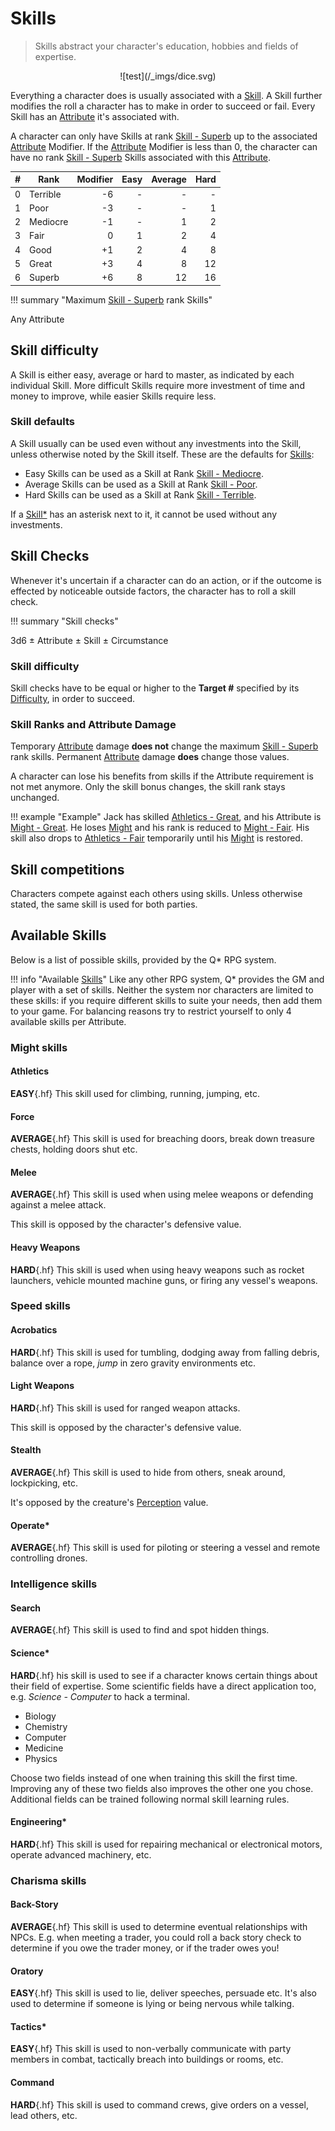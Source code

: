 # Skills

> Skills abstract your character's education, hobbies and fields of expertise.

<div style="text-align: center;" markdown="1">
![test](/_imgs/dice.svg)
</div>

Everything a character does is usually associated with a
[Skill](/character/skills#skills). A Skill further modifies the roll a character
has to make in order to succeed or fail. Every Skill has an
[Attribute](/character#attributes) it's associated with.

A character can only have Skills at rank [Skill -
Superb](/character/skills/#skills) up to the associated
[Attribute](/character#attributes) Modifier. If the [Attribute](/character#attributes)
Modifier is less than 0, the character can have no rank [Skill -
Superb](/character/skills/#skills) Skills associated with this
[Attribute](/character#attributes).

|    # | Rank     | Modifier | Easy | Average | Hard |
|-----:|----------|---------:|-----:|--------:|-----:|
|    0 | Terrible |       -6 |    - |       - |    - |
|    1 | Poor     |       -3 |    - |       - |    1 |
|    2 | Mediocre |       -1 |    - |       1 |    2 |
|    3 | Fair     |        0 |    1 |       2 |    4 |
|    4 | Good     |       +1 |    2 |       4 |    8 |
|    5 | Great    |       +3 |    4 |       8 |   12 |
|    6 | Superb   |       +6 |    8 |      12 |   16 |

!!! summary "Maximum [Skill - Superb](/character/skills/#skills) rank Skills"
    <div class="formula formula-top formula-bottom">
        <span data-bracket-bottom="Attribute Modifier">Any Attribute</span>
    </div>

## Skill difficulty

A Skill is either easy, average or hard to master, as indicated by each
individual Skill. More difficult Skills require more investment of time and
money to improve, while easier Skills require less.

### Skill defaults

A Skill usually can be used even without any investments into the Skill, unless
otherwise noted by the Skill itself. These are the defaults for
[Skills](/character/skills#skills):

* Easy Skills can be used as a Skill at Rank [Skill -
  Mediocre](/character/skills#skills).
* Average Skills can be used as a Skill at Rank [Skill -
  Poor](/character/skills#skills).
* Hard Skills can be used as a Skill at Rank [Skill -
  Terrible](/character/skills#skills).

If a [Skill*](/character/skills#skills) has an asterisk next to it, it cannot be
used without any investments.


## Skill Checks

Whenever it's uncertain if a character can do an action, or if the outcome is
effected by noticeable outside factors, the character has to roll a skill check.

!!! summary "Skill checks"
    <div class="formula formula-top formula-bottom">
        <span data-bracket-bottom="Base">3d6</span> ±
        <span data-bracket-top="Attribute Modifier">Attribute</span> ±
        <span data-bracket-bottom="Skill Modifier">Skill</span> ±
        <span data-bracket-top="Perks / Flaws / Race">Circumstance</span>
    </div>

</blockquote>

### Skill difficulty

Skill checks have to be equal or higher to the **Target #** specified by its
[Difficulty](/crisis#difficulty), in order to succeed.

### Skill Ranks and Attribute Damage

Temporary [Attribute](/character#attributes) damage **does not** change the maximum
[Skill - Superb](/character/skills/#skills) rank skills. Permanent
[Attribute](/character#attributes) damage **does** change those values.

A character can lose his benefits from skills if the Attribute requirement is not
met anymore. Only the skill bonus changes, the skill rank stays unchanged.


!!! example "Example"
    Jack has skilled [Athletics - Great](/character/skills/#skills), and his
    Attribute is [Might - Great](/character/#might-mi). He loses
    [Might](/character#might-mi) and his rank is reduced to [Might -
    Fair](/character/#might-mi). His skill also drops to [Athletics -
    Fair](/character/skills/#skills) temporarily until his
    [Might](/character#might-mi) is restored.

## Skill competitions

Characters compete against each others using skills. Unless otherwise stated,
the same skill is used for both parties.

## Available Skills

Below is a list of possible skills, provided by the Q* RPG system.

!!! info "Available [Skills](#skills)"
    Like any other RPG system, Q* provides the GM and player with a set of
    skills. Neither the system nor characters are limited to these skills: if
    you require different skills to suite your needs, then add them to your
    game. For balancing reasons try to restrict yourself to only 4 available
    skills per Attribute.

<div class="left" markdown="1">

### Might skills

#### Athletics

**EASY**{.hf} This skill used for climbing, running, jumping, etc.

#### Force

**AVERAGE**{.hf} This skill is used for breaching doors, break down treasure
chests, holding doors shut etc.

#### Melee

**AVERAGE**{.hf} This skill is used when using melee weapons or defending
against a melee attack.

This skill is opposed by the character's defensive value.

#### Heavy Weapons

**HARD**{.hf} This skill is used when using heavy weapons such as rocket
launchers, vehicle mounted machine guns, or firing any vessel's weapons.

</div>
<div class="right" markdown="1">

### Speed skills

#### Acrobatics

**HARD**{.hf} This skill is used for tumbling, dodging away from falling debris,
balance over a rope, *jump* in zero gravity environments etc.

#### Light Weapons

**HARD**{.hf} This skill is used for ranged weapon attacks.

This skill is opposed by the character's defensive value.

#### Stealth

**AVERAGE**{.hf} This skill is used to hide from others, sneak around,
lockpicking, etc.

It's opposed by the creature's [Perception](/character#perception) value.

#### Operate*

**AVERAGE**{.hf} This skill is used for piloting or steering a vessel and remote
controlling drones.

</div>
<div class="left" markdown="1">

### Intelligence skills

#### Search

**AVERAGE**{.hf} This skill is used to find and spot hidden things.

#### Science*

**HARD**{.hf} his skill is used to see if a character knows certain things about
their field of expertise. Some scientific fields have a direct application too,
e.g. *Science - Computer* to hack a terminal.

* Biology
* Chemistry
* Computer
* Medicine
* Physics

Choose two fields instead of one when training this skill the first time.
Improving any of these two fields also improves the other one you chose.
Additional fields can be trained following normal skill learning rules.

#### Engineering*

**HARD**{.hf} This skill is used for repairing mechanical or electronical
motors, operate advanced machinery, etc.

</div>
<div class="right" markdown="1">

### Charisma skills

#### Back-Story

**AVERAGE**{.hf} This skill is used to determine eventual relationships with
NPCs. E.g. when meeting a trader, you could roll a back story check to determine
if you owe the trader money, or if the trader owes you!

#### Oratory

**EASY**{.hf} This skill is used to lie, deliver speeches, persuade etc. It's
also used to determine if someone is lying or being nervous while talking.

#### Tactics*

**EASY**{.hf} This skill is used to non-verbally communicate with party
members in combat, tactically breach into buildings or rooms, etc.

#### Command

**HARD**{.hf} This skill is used to command crews, give orders on a vessel, lead
others, etc.

</div>
<div class="clearfix"></div>
